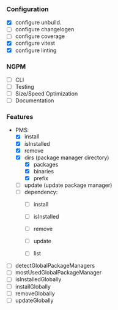 ### Configuration

- [x] configure unbuild.
- [ ] configure changelogen
- [ ] configure coverage
- [x] configure vitest
- [x] configure linting

### NGPM

- [ ] CLI
- [ ] Testing
- [ ] Size/Speed Optimization
- [ ] Documentation

### Features

- PMS:
    - [x] install
    - [x] isInstalled
    - [x] remove
    - [x] dirs (package manager directory)
        - [x] packages
        - [x] binaries
        - [x] prefix
    - [ ] update (update package manager)
    - [ ] dependency:
        - [ ] install
        - [ ] isInstalled
        - [ ] remove
        - [ ] update
        - [ ] list


- [ ] detectGlobalPackageManagers
- [ ] mostUsedGlobalPackageManager
- [ ] isInstalledGlobally
- [ ] installGlobally
- [ ] removeGlobally
- [ ] updateGlobally